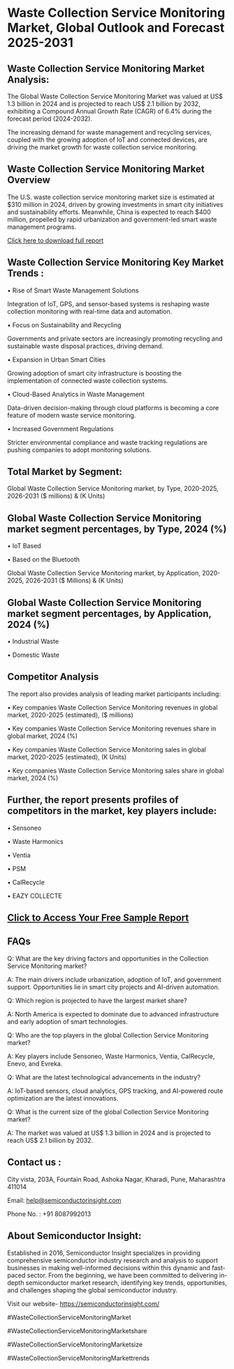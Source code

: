 Waste Collection Service Monitoring Market, Global Outlook and Forecast 2025-2031
=
Waste Collection Service Monitoring Market Analysis:
-
The Global Waste Collection Service Monitoring Market was valued at US$ 1.3 billion in 2024 and is projected to reach US$ 2.1 billion by 2032, exhibiting a Compound Annual Growth Rate (CAGR) of 6.4% during the forecast period (2024-2032).

The increasing demand for waste management and recycling services, coupled with the growing adoption of IoT and connected devices, are driving the market growth for waste collection service monitoring.

Waste Collection Service Monitoring Market Overview
-
The U.S. waste collection service monitoring market size is estimated at $310 million in 2024, driven by growing investments in smart city initiatives and sustainability efforts. Meanwhile, China is expected to reach $400 million, propelled by rapid urbanization and government-led smart waste management programs.

[Click here to download full report](https://semiconductorinsight.com/report/waste-collection-service-monitoring-market/)

Waste Collection Service Monitoring Key Market Trends  :
-
•	Rise of Smart Waste Management Solutions

Integration of IoT, GPS, and sensor-based systems is reshaping waste collection monitoring with real-time data and automation.

•	Focus on Sustainability and Recycling

Governments and private sectors are increasingly promoting recycling and sustainable waste disposal practices, driving demand.

•	Expansion in Urban Smart Cities

Growing adoption of smart city infrastructure is boosting the implementation of connected waste collection systems.

•	Cloud-Based Analytics in Waste Management

Data-driven decision-making through cloud platforms is becoming a core feature of modern waste service monitoring.

•	Increased Government Regulations

Stricter environmental compliance and waste tracking regulations are pushing companies to adopt monitoring solutions.

Total Market by Segment:
-
Global Waste Collection Service Monitoring market, by Type, 2020-2025, 2026-2031 ($ millions) & (K Units)

Global Waste Collection Service Monitoring market segment percentages, by Type, 2024 (%)
-
•	IoT Based

•	Based on the Bluetooth

Global Waste Collection Service Monitoring market, by Application, 2020-2025, 2026-2031 ($ Millions) & (K Units)

Global Waste Collection Service Monitoring market segment percentages, by Application, 2024 (%)
-
•	Industrial Waste

•	Domestic Waste

Competitor Analysis
-
The report also provides analysis of leading market participants including:

•	Key companies Waste Collection Service Monitoring revenues in global market, 2020-2025 (estimated), ($ millions)

•	Key companies Waste Collection Service Monitoring revenues share in global market, 2024 (%)

•	Key companies Waste Collection Service Monitoring sales in global market, 2020-2025 (estimated), (K Units)

•	Key companies Waste Collection Service Monitoring sales share in global market, 2024 (%)

Further, the report presents profiles of competitors in the market, key players include:
-
•	Sensoneo

•	Waste Harmonics

•	Ventia

•	PSM

•	CalRecycle

•	EAZY COLLECTE

[Click to Access Your Free Sample Report](https://semiconductorinsight.com/report/waste-collection-service-monitoring-market/)
-
FAQs
-
Q: What are the key driving factors and opportunities in the Collection Service Monitoring market?

A: The main drivers include urbanization, adoption of IoT, and government support. Opportunities lie in smart city projects and AI-driven automation.

Q: Which region is projected to have the largest market share?

A: North America is expected to dominate due to advanced infrastructure and early adoption of smart technologies.

Q: Who are the top players in the global Collection Service Monitoring market?

A: Key players include Sensoneo, Waste Harmonics, Ventia, CalRecycle, Enevo, and Evreka.

Q: What are the latest technological advancements in the industry?

A: IoT-based sensors, cloud analytics, GPS tracking, and AI-powered route optimization are the latest innovations.

Q: What is the current size of the global Collection Service Monitoring market?

A: The market was valued at US$ 1.3 billion in 2024 and is projected to reach US$ 2.1 billion by 2032.

Contact us : 
-
City vista, 203A, Fountain Road, Ashoka Nagar, Kharadi, Pune, Maharashtra 411014

Email: help@semiconductorinsight.com

Phone No. : +91 8087992013

About Semiconductor Insight:
-
Established in 2016, Semiconductor Insight specializes in providing comprehensive semiconductor industry research and analysis to support businesses in making well-informed decisions within this dynamic and fast-paced sector. From the beginning, we have been committed to delivering in-depth semiconductor market research, identifying key trends, opportunities, and challenges shaping the global semiconductor industry.

Visit our website- https://semiconductorinsight.com/

#WasteCollectionServiceMonitoringMarket 

#WasteCollectionServiceMonitoringMarketshare

#WasteCollectionServiceMonitoringMarketsize

#WasteCollectionServiceMonitoringMarkettrends 
 
 


